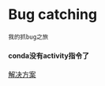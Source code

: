 # Bug catching
`我的抓bug之旅`
#### conda没有activity指令了
[解决方案](https://blog.csdn.net/u010393510/article/details/130715238)
